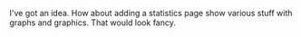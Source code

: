 I've got an idea. How about adding a statistics page show various stuff with graphs and graphics. That would look fancy. 
